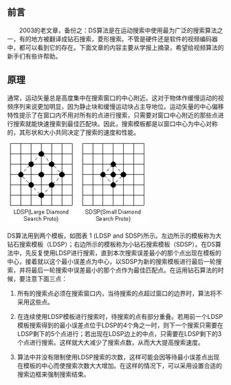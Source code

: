 ## 前言

　　2003的老文章，备份之：DS算法是在运动搜索中使用最为广泛的搜索算法之一，有的地方被翻译成钻石搜索，菱形搜索。不管是硬件还是软件的视频编码器中，都可以看到它的存在。下面文章的内容主要从学报上摘录，希望给视频算法的新手们有些许帮助。

## 原理
通常，运动矢量总是高度集中在搜索窗口的中心附近。这对于物体作缓慢运动的视频序列来说更加明显，因为静止块和缓慢运动块占主导地位。运动矢量的中心偏移特性提示了在窗口内不用对所有的点进行搜索，只需要对窗口中心附近的那些点进行搜索就能快速搜索到最佳匹配块。因此，搜索模板都是以窗口中心为中心对称的，其形状和大小共同决定了搜索的速度和性能。

![图表 1 (LDSP and SDSP)](./assets/Diamond%20Search%20for%20Motion%20Estimation/dsalimg1.bmp)

DS算法用到两个模板，如图表 1 (LDSP and SDSP)所示。左边所示的模板称为大钻石搜索模板（LDSP）；右边所示的模板称为小钻石搜索模板（SDSP）。在DS算法中，先反复使用LDSP进行搜索，直到本次搜索误差最小的那个点出现在模板的中心，接着就以这个最小误差点为中心，以SDSP为新的搜索模板进行最后一轮搜索，并将最后一轮搜索中误差最小的那个点作为最佳匹配点。在运用钻石算法的时候，要注意下面三点：

1. 所有的搜索点必须在搜索窗口内，当待搜索的点超过窗口的边界时，算法将不采用这些点。

2. 在连续使用LDSP模板进行搜索时，待搜索的点有部分重叠。若用前一个LDSP模板搜索得到的最小误差点位于LDSP的4个角之一时，则下一个搜索只需要在LDSP剩下的5个点进行；若出现在LDSP边上的中点，只需要在LDSP剩下的3个点进行搜索。这样就大大减少了搜索点数，从而大大提高搜索速度。

3. 算法中并没有限制使用LDSP搜索的次数，这样可能会因等待最小误差点出现在模板的中心而使搜索次数大大增加。在这样的情况下，可以采用设置合适的搜索边框来强制搜索结束。
